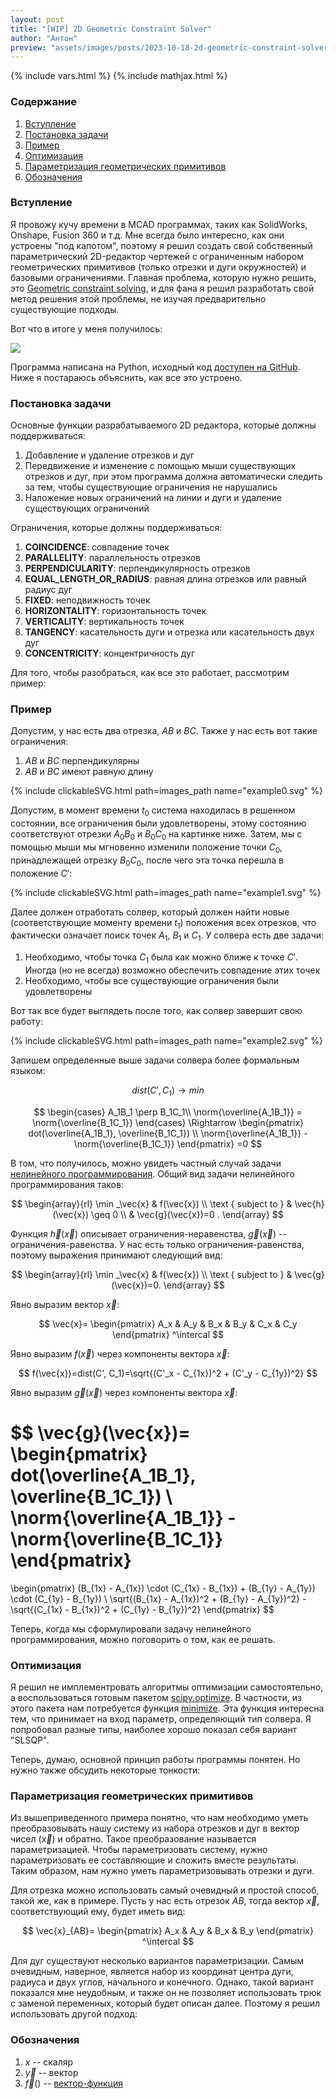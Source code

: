 ```yaml
---
layout: post
title: "[WIP] 2D Geometric Constraint Solver"
author: "Антон"
preview: "assets/images/posts/2023-10-18-2d-geometric-constraint-solver/preview.gif"
---
```


{% include vars.html %}
{% include mathjax.html %}

### Содержание
1. [Вступление](#intro)
1. [Постановка задачи](#requirements)
1. [Пример](#example)
1. [Оптимизация](#optimizaion)
1. [Параметризация геометрических примитивов](#parameterization)
1. [Обозначения](#definitions)

### Вступление <a name="intro"></a>

<!--excerpt-->

Я провожу кучу времени в MCAD программах, таких как SolidWorks, Onshape, Fusion 360 и т.д. Мне всегда было интересно, как они устроены "под капотом", поэтому я решил создать свой собственный параметрический 2D-редактор чертежей с ограниченным набором геометрических примитивов (только отрезки и дуги окружностей) и базовыми ограничениями. Главная проблема, которую нужно решить, это [Geometric constraint solving](https://en.wikipedia.org/wiki/Geometric_constraint_solving), и для фана я решил разработать свой метод решения этой проблемы, не изучая предварительно существующие подходы.

Вот что в итоге у меня получилось:

<img src="{{ site.baseurl }}/assets/images/posts/2023-10-18-2d-geometric-constraint-solver/preview.gif"/>

Программа написана на Python, исходный код [доступен на GitHub](https://github.com/AntonEvmenenko/2d_geometric_constraint_solver). Ниже я постараюсь объяснить, как все это устроено.

### Постановка задачи <a name="requirements"></a>

Основные функции разрабатываемого 2D редактора, которые должны поддерживаться:

1. Добавление и удаление отрезков и дуг
2. Передвижение и изменение с помощью мыши существующих отрезков и дуг, при этом программа должна автоматически следить за тем, чтобы существующие ограничения не нарушались
3. Наложение новых ограничений на линии и дуги и удаление существующих ограничений

Ограничения, которые должны поддерживаться:

1. **COINCIDENCE**: совпадение точек
2. **PARALLELITY**: параллельность отрезков
3. **PERPENDICULARITY**: перпендикулярность отрезков
4. **EQUAL_LENGTH_OR_RADIUS**: равная длина отрезков или равный радиус дуг
5. **FIXED**: неподвижность точек
6. **HORIZONTALITY**: горизонтальность точек
7. **VERTICALITY**: вертикальность точек
8. **TANGENCY**: касательность дуги и отрезка или касательность двух дуг
9. **CONCENTRICITY**: концентричность дуг

Для того, чтобы разобраться, как все это работает, рассмотрим пример:

### Пример <a name="example"></a>

Допустим, у нас есть два отрезка, $AB$ и $BC$. Также у нас есть вот такие ограничения:

1. $AB$ и $BC$ перпендикулярны
1. $AB$ и $BC$ имеют равную длину

{% include clickableSVG.html path=images_path name="example0.svg" %}

Допустим, в момент времени $t_0$ система находилась в решенном состоянии, все ограничения были удовлетворены, этому состоянию соответствуют отрезки $A_0B_0$ и $B_0C_0$ на картинке ниже. Затем, мы с помощью мыши мы мгновенно изменили положение точки $C_0$, принадлежащей отрезку $B_0C_0$, после чего эта точка перешла в положение $C'$:

{% include clickableSVG.html path=images_path name="example1.svg" %}

Далее должен отработать солвер, который должен найти новые (соответствующие моменту времени $t_1$) положения всех отрезков, что фактически означает поиск точек $A_1$, $B_1$ и $C_1$. У солвера есть две задачи:

1. Необходимо, чтобы точка $C_1$ была как можно ближе к точке $C'$. Иногда (но не всегда) возможно обеспечить совпадение этих точек
2. Необходимо, чтобы все существующие ограничения были удовлетворены

Вот так все будет выглядеть после того, как солвер завершит свою работу:

{% include clickableSVG.html path=images_path name="example2.svg" %}

Запишем определенные выше задачи солвера более формальным языком:

$$dist(C', C_1) \rightarrow min$$

$$
\begin{cases}
    A_1B_1 \perp B_1C_1\\
    \norm{\overline{A_1B_1}} = \norm{\overline{B_1C_1}}
\end{cases}
\Rightarrow
\begin{pmatrix}
    dot(\overline{A_1B_1}, \overline{B_1C_1}) \\
    \norm{\overline{A_1B_1}} - \norm{\overline{B_1C_1}}
\end{pmatrix}
=0
$$

В том, что получилось, можно увидеть частный случай задачи [нелинейного программирования](https://en.wikipedia.org/wiki/Nonlinear_programming). Общий вид задачи нелинейного программирования таков:

$$
\begin{array}{rl}
\min _\vec{x} & f(\vec{x}) \\
\text { subject to } & \vec{h}(\vec{x}) \geq 0 \\
& \vec{g}(\vec{x})=0 .
\end{array}
$$

Функция $\vec{h}(\vec{x})$ описывает ограничения-неравенства, $\vec{g}(\vec{x})$ -- ограничения-равенства. У нас есть только ограничения-равенства, поэтому выражения принимают следующий вид:

$$
\begin{array}{rl}
\min _\vec{x} & f(\vec{x}) \\
\text { subject to } & \vec{g}(\vec{x})=0.
\end{array}
$$

Явно выразим вектор $\vec{x}$:

$$
\vec{x}=
\begin{pmatrix}
    A_x & A_y & B_x & B_y & C_x & C_y
\end{pmatrix}
^\intercal
$$

Явно выразим $f(\vec{x})$ через компоненты вектора $\vec{x}$:

$$
f(\vec{x})=dist(C', C_1)=\sqrt{(C'_x - C_{1x})^2 + (C'_y - C_{1y})^2}
$$

Явно выразим $\vec{g}(\vec{x})$ через компоненты вектора $\vec{x}$:

$$
\vec{g}(\vec{x})=
\begin{pmatrix}
    dot(\overline{A_1B_1}, \overline{B_1C_1}) \\
    \norm{\overline{A_1B_1}} - \norm{\overline{B_1C_1}}
\end{pmatrix}
=
\begin{pmatrix}
    (B_{1x} - A_{1x}) \cdot (C_{1x} - B_{1x}) + (B_{1y} - A_{1y}) \cdot (C_{1y} - B_{1y}) \\
    \sqrt{(B_{1x} - A_{1x})^2 + (B_{1y} - A_{1y})^2} - \sqrt{(C_{1x} - B_{1x})^2 + (C_{1y} - B_{1y})^2}
\end{pmatrix}
$$

Теперь, когда мы сформулировали задачу нелинейного программирования, можно поговорить о том, как ее решать.

### Оптимизация <a name="optimizaion"></a>

Я решил не имплементровать алгоритмы оптимизации самостоятельно, а воспользоваться готовым пакетом [scipy.optimize](https://docs.scipy.org/doc/scipy/reference/optimize.html). В частности, из этого пакета нам потребуется функция [minimize](https://docs.scipy.org/doc/scipy/reference/generated/scipy.optimize.minimize.html#scipy.optimize.minimize). Эта функция интересна тем, что принимает на вход параметр, определяющий тип солвера. Я попробовал разные типы, наиболее хорошо показал себя вариант "SLSQP".

Теперь, думаю, основной принцип работы программы понятен. Но нужно также обсудить некоторые тонкости:

### Параметризация геометрических примитивов <a name="parameterization"></a>

Из вышеприведенного примера понятно, что нам необходимо уметь преобразовывать нашу систему из набора отрезков и дуг в вектор чисел ($\vec{x}$) и обратно. Такое преобразование называется параметризацией. Чтобы параметризовать систему, нужно параметризовать ее составляющие и сложить вместе результаты. Таким образом, нам нужно уметь параметризовывать отрезки и дуги.

Для отрезка можно использовать самый очевидный и простой способ, такой же, как в примере. Пусть у нас есть отрезок $AB$, тогда вектор $\vec{x}$, соответствующий ему, будет иметь вид:

$$
\vec{x}_{AB}=
\begin{pmatrix}
    A_x & A_y & B_x & B_y
\end{pmatrix}
^\intercal
$$

Для дуг существуют несколько вариантов параметризации. Самым очевидным, наверное, является набор из координат центра дуги, радиуса и двух углов, начального и конечного. Однако, такой вариант показался мне неудобным, и также он не позволяет использовать трюк с заменой переменных, который будет описан далее. Поэтому я решил использовать другой подход:

### Обозначения <a name="definitions"></a>

1. $x$ -- скаляр
2. $\vec{y}$ -- вектор
3. $\vec{f}()$ -- [вектор-функция](https://ru.wikipedia.org/wiki/%D0%92%D0%B5%D0%BA%D1%82%D0%BE%D1%80-%D1%84%D1%83%D0%BD%D0%BA%D1%86%D0%B8%D1%8F)